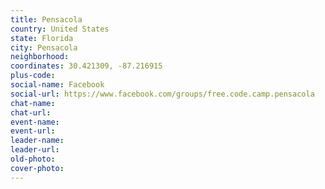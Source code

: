 ```yaml
---
title: Pensacola
country: United States
state: Florida
city: Pensacola
neighborhood: 
coordinates: 30.421309, -87.216915
plus-code:
social-name: Facebook
social-url: https://www.facebook.com/groups/free.code.camp.pensacola
chat-name:
chat-url:
event-name:
event-url:
leader-name:
leader-url:
old-photo: 
cover-photo:
---
```

